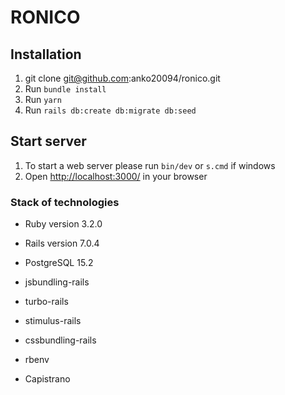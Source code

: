 # RONICO

Installation
--------------
1. git clone git@github.com:anko20094/ronico.git
2. Run `bundle install`
3. Run `yarn`
4. Run `rails db:create db:migrate db:seed`

Start server
--------------
1. To start a web server please run `bin/dev` or `s.cmd` if windows
2. Open [http://localhost:3000/](http://localhost:3000/) in your browser

### Stack of technologies
* Ruby version 3.2.0
* Rails version 7.0.4
* PostgreSQL 15.2

* jsbundling-rails
* turbo-rails
* stimulus-rails
* cssbundling-rails

* rbenv

* Capistrano


